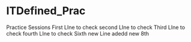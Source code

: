 # ITDefined_Prac
Practice Sessions
First LIne to check
second LIne to check
Third LIne to check
fourth LIne to check
Sixth new Line
adedd new 8th

